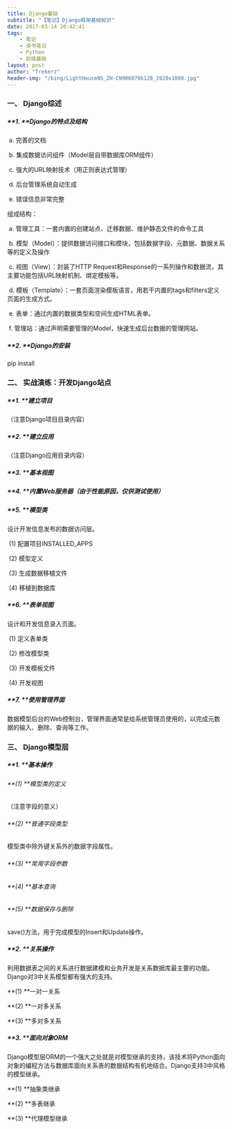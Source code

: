 ```yaml
---
title: Django基础
subtitle: "【笔记】Django框架基础知识"
date: 2017-03-14 20:42:41
tags: 
	- 笔记
	- 读书笔记
	- Python
	- 前端基础
layout: post
author: "Trekerz"
header-img: "/bing/LightHouseNS_ZH-CN9060766128_1920x1080.jpg"
---
```




### **一、  Django综述**

##### **1.    **Django的特点及结构

​	a.    完善的文档

​	b.    集成数据访问组件（Model层自带数据库ORM组件）

​	c.    强大的URL映射技术（用正则表达式管理）

​	d.    后台管理系统自动生成

​	e.    错误信息非常完整

组成结构：

​	a.    管理工具：一套内置的创建站点、迁移数据、维护静态文件的命令工具

​	b.    模型（Model）：提供数据访问接口和模块，包括数据字段、元数据、数据关系等的定义及操作

​	c.    视图（View）：封装了HTTP Request和Response的一系列操作和数据流，其主要功能包括URL映射机制、绑定模板等。

​	d.    模板（Template）：一套页面渲染模板语言，用若干内置的tags和filters定义页面的生成方式。

​	e.    表单：通过内置的数据类型和空间生成HTML表单。

​	f.     管理站：通过声明需要管理的Model，快速生成后台数据的管理网站。

##### **2.    **Django的安装

pip install

### **二、  实战演练：开发Django站点**

##### **1.    **建立项目

（注意Django项目目录内容）

##### **2.    **建立应用

（注意Django应用目录内容）

##### **3.    **基本视图

##### **4.    **内置Web服务器（由于性能原因，仅供测试使用）

##### **5.    **模型类

设计开发信息发布的数据访问层。

​	(1)  配置项目INSTALLED_APPS

​	(2)  模型定义

​	(3)  生成数据移植文件

​	(4)  移植到数据库

##### **6.    **表单视图

设计和开发信息录入页面。

​	(1)  定义表单类

​	(2)  修改模型类

​	(3)  开发模板文件

​	(4)  开发视图

##### **7.    **使用管理界面

数据模型后台的Web控制台，管理界面通常是给系统管理员使用的，以完成元数据的输入、删除、查询等工作。

### **三、  Django模型层**

##### **1.    **基本操作

###### **(1)  **模型类的定义

（注意字段的意义）

###### **(2)  **普通字段类型

模型类中除外键关系外的数据字段属性。

###### **(3)  **常用字段参数

###### **(4)  **基本查询

###### **(5)  **数据保存与删除

save()方法，用于完成模型的Insert和Update操作。

##### **2.    **关系操作

​        利用数据表之间的关系进行数据建模和业务开发是关系数据库最主要的功能。Django对3中关系模型都有强大的支持。

**(1)  **一对一关系

**(2)  **一对多关系

**(3)  **多对多关系

##### **3.    **面向对象ORM

​        Django模型层ORM的一个强大之处就是对模型继承的支持，该技术将Python面向对象的编程方法与数据库面向关系表的数据结构有机地结合。Django支持3中风格的模型继承。

**(1)  **抽象类继承

**(2)  **多表继承

**(3)  **代理模型继承

<br/>

<br/>